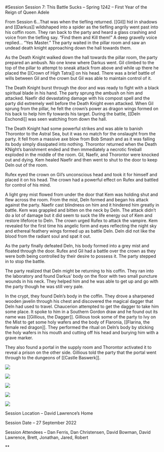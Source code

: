 #Session 
Session 7: This Battle Sucks – Spring 1242 – First Year of the Reign of Queen Adele 

From Session 6…That was when the tiefling returned. [[Gil]] hid in shadows and [[Darkus]] wildshaped into a spider as the tiefling angrily went past into his coffin room. They ran back to the party and heard a glass crashing and voice from the tiefling say. “Find them and Kill them!” A deep gravelly voice replied… “Yes Master.” The party waited in the pillar room and saw an undead death knight approaching down the hall towards them. 

As the Death Knight walked down the hall towards the pillar room, the party prepared an ambush. No one knew where Darkus went. Gil climbed to the top of the pillar to attempt to sneak attack from above and while up there he placed the [[Crown of High Tatra]] on his head. There was a brief battle of wills between Gil and the crown but Gil was able to maintain control of it.

The Death Knight burst through the door and was ready to fight with a black spiritual blade in his hand. The party sprung the ambush on him and attacked. Naefir did devastating damage with his compost spell and the party did extremely well before the Death Knight even attacked. When Gil sprung from the pillar, he felt the crown’s power as dragon wings formed on his back to help him fly towards his target. During the battle, [[Deln Eschondi]] was seen watching from down the hall.

The Death Knight had some powerful strikes and was able to banish Thorontor to the Astral Sea, but it was no match for the onslaught from the party. It fell from a massive axe blow from Bob Smash and as it was falling its body simply dissipated into nothing. Thorontor returned when the Death KNight’s banishment ended and then immediately a necrotic fireball exploded in the middle of the room. Gil, Naefir, and Thorontor were knocked out and dying. Kem healed Naefir and then went to shut to the door to keep Deln out of the room.

Rufex eyed the crown on Gil’s unconscious head and took it for himself and placed it on his head. The crown had a powerful effect on Rufex and battled for control of his mind. 

A light grey mist flowed from under the door that Kem was holding shut and flew across the room. From the mist, Deln formed and began his attack against the party. Naefir cast blindness on him and it hindered him greatly in battle. Kem was grappled and bitten on the neck by Deln. The attack didn’t do a lot of damage but it did seem to suck the life energy out of Kem and restore lifeforce to Deln. The crown urged Rufex to attack the vampire. Kem revealed for the first time his angelic form and eyes reflecting the night sky and ethereal feathery wings formed up as battle Deln. Deln did not like the blood from the radiant soul and spat it out.

As the party finally defeated Deln, his body formed into a grey mist and floated through the door. Rufex and Gil had a battle over the crown as they were both being controlled by their desire to possess it. The party stepped in to stop the battle.   

The party realized that Deln might be returning to his coffin. They ran into the laboratory and found Darkus’ body on the floor with two small puncture wounds in his neck. They helped him and he was able to get up and go with the party though he was still very pale.

In the crypt, they found Deln’s body in the coffin. They drove a sharpened wooden javelin through his chest and discovered the magical dagger that Deln had used to travel. Chaucerion attempted to get the dagger to take him some place. It spoke to him in a Southern Gordon draw and he found out its name was [[Gillious, the Dagger]]. Gillious took some of the party to Ivy on the Mist to get some holy wafers and the body of Flaronia, [[Flarina, the female red dragon]]. They performed the ritual on Deln’s body by sticking the holy wafers in his mouth and cutting off his head and burying him with a grave marker.  

They also found a portal in the supply room and Thorontor activated it to reveal a prison on the other side. Gillious told the party that the portal went through to the dungeons of [[Castle Baswerk]].

![](https://lh6.googleusercontent.com/bYRxUQf3Oq2kBXhMZKfSa9Fq53qgiPg39gcoy02IcPoBtvjx0QzdBeky9ScRH7kOVEsRIXJ8KuEYpQttbBNpXO3uTTP3dYRkGc2-udHl8SD7yZi_9UvxP07bsoP_wb9gmOH3x4bbrckeNuWF9mq7zrABbz8ZYH2Mn13BB5-wIDt-kULEXFo2IRzhIA)

![](https://lh5.googleusercontent.com/H3XRmxXyeulMlRP1o5TYdVOZQWluarjlphPCC4MawPD14fCUCz-IDN11ZQxhU8WNVyGMgZP8o8sX2fq6Th5gcizUvyX5Zy8DYMXbnu5gv1fL8-FA2g_gcBzbN9gRRXNsZx0j1vtXIFikLrLv0X3mY7iPRDp8rKvX-ezl9xubQU662t8Rhvo6J4Z1AQ)

  

![](https://lh6.googleusercontent.com/CITbn22M59dE2tKTQKtLC0TMhcW0x82PA5mBy5tqj-ja62adiyXc86Y1chwA2nvBNGosCVcIwMGp63vbguV3R8PQJtvNunpWbUQJ4o5WK2qJGrU5lpFV2RFix0hvE9NK1Vx2qPCJrWE9pkka-PTUDg_TbcAWO78MfYEyGwQwdaWynbXuu9Glh1MYGg)

![](https://lh4.googleusercontent.com/Ak789-xwZaOHiz393kHx0p1Q6ekoM5i44FR-__YECdGuHWUjqm3de5a3dSwVuSRfx2Drlj0P5_wjXQhQMYn1dxRTZdy1stZ0-ayH4VUnMYwVS8XPExC9FjzQF-HFIrGS8XtOUGCSbVnzXWHWK5dUFVv9JI0HphiM_GTZbbvXzajXuKd6Tiv-FjBdPw)

![](https://lh6.googleusercontent.com/Mf8eTMFLtvUFlc68q338dKeR_875K-vmHDZfdO1G_IOd31dMClZV5W7zF4WaI0o70D1s4lZkfSMKDw8JLzHJuPwS2glcbTBQFkbz-wehu9x6_TcF73wR6Mw0x2cONJFIh48cLh4wn4zM7fU3SC0aIAdSnKuDXMvGPs8e5-m-VI_EnvdLL50Jmm4z2w)

  
  

Session Location – David Lawrence’s Home

Session Date – 27 September 2022

Session Attendees – Dan Ferris, Dan Christensen, David Bowman, David Lawrence, Brett, Jonathan, Jared, Robert

  
**